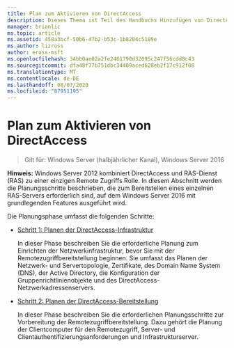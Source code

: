 ```yaml
---
title: Plan zum Aktivieren von DirectAccess
description: Dieses Thema ist Teil des Handbuchs Hinzufügen von DirectAccess zu einer vorhandenen Remote Zugriffs Bereitstellung (VPN) für Windows Server 2016.
manager: brianlic
ms.topic: article
ms.assetid: 458a3bcf-50b6-47b2-b53c-1b8204c5189e
ms.author: lizross
author: eross-msft
ms.openlocfilehash: 34bb0ae02a2fe2461790d32095c247f56cdd8c43
ms.sourcegitcommit: dfa48f77b751dbc34409aced628eb2f17c912f08
ms.translationtype: MT
ms.contentlocale: de-DE
ms.lasthandoff: 08/07/2020
ms.locfileid: "87951195"
---
```

# <a name="plan-to-enable-directaccess"></a>Plan zum Aktivieren von DirectAccess

>Gilt für: Windows Server (halbjährlicher Kanal), Windows Server 2016

**Hinweis:** Windows Server 2012 kombiniert DirectAccess und RAS-Dienst (RAS) zu einer einzigen Remote Zugriffs Rolle. In diesem Abschnitt werden die Planungsschritte beschrieben, die zum Bereitstellen eines einzelnen RAS-Servers erforderlich sind, auf dem Windows Server 2016 mit grundlegenden Features ausgeführt wird.

Die Planungsphase umfasst die folgenden Schritte:

-   [Schritt 1: Planen der DirectAccess-Infrastruktur](step-1-plan-da-inf-davpn.md)

    In dieser Phase beschreiben Sie die erforderliche Planung zum Einrichten der Netzwerkinfrastruktur, bevor Sie mit der Remotezugriffbereitstellung beginnen. Sie umfasst das Planen der Netzwerk- und Servertopologie, Zertifikate, des Domain Name System (DNS), der Active Directory, die Konfiguration der Gruppenrichtlinienobjekte und des DirectAccess-Netzwerkadressenservers.

-   [Schritt 2: Planen der DirectAccess-Bereitstellung](step-2-plan-da-davpn.md)

    In dieser Phase beschreiben Sie die erforderlichen Planungsschritte zur Vorbereitung der Remotezugriffbereitstellung. Dazu gehört die Planung der Clientcomputer für den Remotezugriff, Server- und Clientauthentifizierungsanforderungen und Infrastrukturserver.





